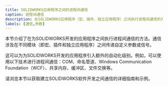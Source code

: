 ```yaml
---
title: SOLIDWORKS应用程序之间的进程间通信
caption: 进程间通信
description: 在SOLIDWORKS应用程序（宏、插件、独立应用程序）之间执行进程间通信的方法
labels: [通信,参数]
---
```

本节介绍了在为SOLIDWORKS开发的应用程序之间执行进程间通信的方法。通信涉及在不同模块（即宏、插件和独立应用程序）之间传递自定义参数或信号。

这可以为为SOLIDWORKS开发的应用程序引入额外的自动化级别。例如，可以使用以下技术进行进程间通信：COM、命名管道、Windows Communication Foundation（WCF）、共享内存、缓冲区、文件交换等。

请浏览本节以获取建立SOLIDWORKS软件开发之间通信的详细指南和示例。